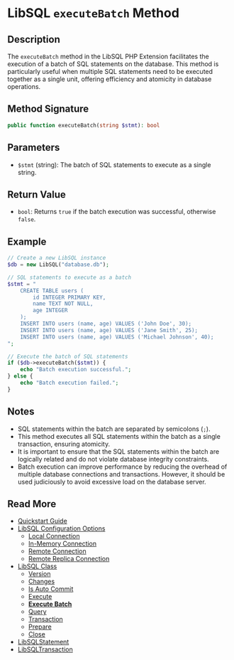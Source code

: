 # LibSQL `executeBatch` Method

## Description

The `executeBatch` method in the LibSQL PHP Extension facilitates the execution of a batch of SQL statements on the database. This method is particularly useful when multiple SQL statements need to be executed together as a single unit, offering efficiency and atomicity in database operations.

## Method Signature

```php
public function executeBatch(string $stmt): bool
```

## Parameters

- `$stmt` (string): The batch of SQL statements to execute as a single string.

## Return Value

- `bool`: Returns `true` if the batch execution was successful, otherwise `false`.

## Example

```php
// Create a new LibSQL instance
$db = new LibSQL("database.db");

// SQL statements to execute as a batch
$stmt = "
    CREATE TABLE users (
        id INTEGER PRIMARY KEY,
        name TEXT NOT NULL,
        age INTEGER
    );
    INSERT INTO users (name, age) VALUES ('John Doe', 30);
    INSERT INTO users (name, age) VALUES ('Jane Smith', 25);
    INSERT INTO users (name, age) VALUES ('Michael Johnson', 40);
";

// Execute the batch of SQL statements
if ($db->executeBatch($stmt)) {
    echo "Batch execution successful.";
} else {
    echo "Batch execution failed.";
}
```

## Notes

- SQL statements within the batch are separated by semicolons (`;`).
- This method executes all SQL statements within the batch as a single transaction, ensuring atomicity.
- It is important to ensure that the SQL statements within the batch are logically related and do not violate database integrity constraints.
- Batch execution can improve performance by reducing the overhead of multiple database connections and transactions. However, it should be used judiciously to avoid excessive load on the database server.

## Read More

- [Quickstart Guide](quick-start.md)
- [LibSQL Configuration Options](000-configuration.md)
    - [Local Connection](001-local-connection.md)
    - [In-Memory Connection](002-memory-connection.md)
    - [Remote Connection](003-remote-connection.md)
    - [Remote Replica Connection](004-remote-replica-connection.md)
- [LibSQL Class](005-LibSQL-class.md)
    - [Version](006-version.md)
    - [Changes](007-changes.md)
    - [Is Auto Commit](008-isAutocommit.md)
    - [Execute](009-execute.md)
    - **[Execute Batch](010-executeBatch.md)**
    - [Query](011-query.md)
    - [Transaction](012-transaction.md)
    - [Prepare](013-prepare.md)
    - [Close](014-close.md)
- [LibSQLStatement](015-LibSQLStatement.md)
- [LibSQLTransaction](016-LibSQLTransaction.md)
